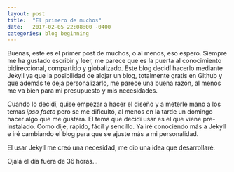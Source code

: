 ```yaml
---
layout: post
title:  "El primero de muchos"
date:   2017-02-05 22:08:00 -0400
categories: blog beginning
---
```

Buenas, este es el primer post de muchos, o al menos, eso espero. Siempre me ha gustado escribir y leer, me parece que es la puerta al conocimiento bidireccional, compartido y globalizado. Este blog decidí hacerlo mediante Jekyll ya que la posibilidad de alojar un blog, totalmente gratis en Github y que además te deja personalizarlo, me parece una buena razón, al menos me va bien para mi presupuesto y mis necesidades.

Cuando lo decidí, quise empezar a hacer el diseño y a meterle mano a los temas *ipso facto* pero se me dificultó, al menos en la tarde un domingo hacer algo que me gustara. El tema que decidí usar es el que viene pre-instalado. Como dije, rápido, fácil y sencillo. Ya iré conociendo más a Jekyll e iré cambiando el blog para que se ajuste más a mi personalidad.

El usar Jekyll me creó una necesidad, me dio una idea que desarrollaré.

Ojalá el día fuera de 36 horas…
